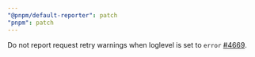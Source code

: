 ```yaml
---
"@pnpm/default-reporter": patch
"pnpm": patch
---
```


Do not report request retry warnings when loglevel is set to `error` [#4669](https://github.com/pnpm/pnpm/issues/4669).
